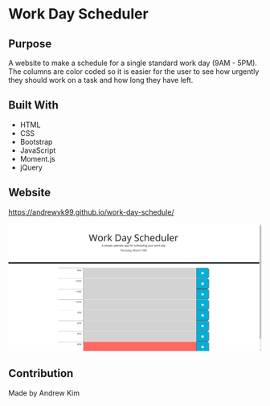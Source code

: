 # Work Day Scheduler

## Purpose
A website to make a schedule for a single standard work day (9AM - 5PM). The columns are color coded so it is easier for the user to see how urgently they should work on a task and how long they have left.

## Built With
* HTML
* CSS
* Bootstrap
* JavaScript
* Moment.js
* jQuery

## Website
https://andrewyk99.github.io/work-day-schedule/

![screenshot of website](./assets/images/work-day-scheduler-ss.png?raw=true "Screenshot")

## Contribution
Made by Andrew Kim
